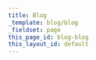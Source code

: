 ```yaml
---
title: Blog
_template: blog/blog
_fieldset: page
this_page_id: blog-blog
this_layout_id: default
---
```

